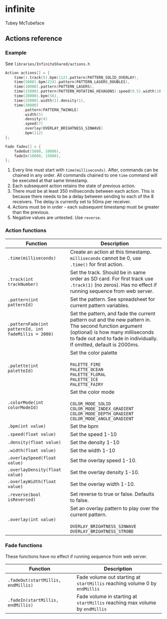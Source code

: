 # infinite

Tubey McTubeface

## Actions reference

### Example

See `libraries/InfiniteShared/actions.h`

```cpp
Action actions[] = {
    time().track(5).bpm(112).pattern(PATTERN_SOLID_OVERLAY),
    time(5000).bpm(224).pattern(PATTERN_LASERS_DOUBLES),
    time(10000).pattern(PATTERN_LASERS),
    time(15000).pattern(PATTERN_ROTATING_HEXAGONS).speed(9.5).width(10),
    time(20000).bpm(56),
    time(25000).width(1).density(1),
    time(30000)
        .pattern(PATTERN_TWINKLE)
        .width(5)
        .density(4)
        .speed(7)
        .overlay(OVERLAY_BRIGHTNESS_SINWAVE)
        .bpm(112)
};

Fade fades[] = {
    fadeOut(5000, 10000),
    fadeIn(10000, 15000),
};
```

1. Every line must start with `time(milliseconds)`. After, commands can be chained in any order. All commands chained to one `time` command will be executed at that same timestamp.
2. Each subsequent action retains the state of previous action.
3. There must be at least 350 milliseconds between each action. This is because there needs to be a delay between sending to each of the 8 receivers. The delay is currently set to 50ms per receiver.
4. Actions must be in order - each subsequent timestamp must be greater than the previous.
5. Negative values are untested. Use `reverse`.

### Action functions

| Function | Description |
| -------- | ----------- |
| `.time(milliseconds)` | Create an action at this timestamp. `milliseconds` cannot be 0, use `.time()` for first action. |
| `.track(int trackNumber)` | Set the track. Should be in same order as SD card. For first track use `.track(1)` (no zeros). Has no effect if running sequence from web server. |
| `.pattern(int patternId)`  | Set the pattern. See spreadsheet for current pattern variables. |
| `.patternFade(int patternId, int fadeMillis = 2000)`  | Set the pattern, and fade the current pattern out and the new pattern in. The second function argument (optional) is how many milliseconds to fade out and to fade in individually. If omitted, default is 2000ms. |
| `.palette(int paletteId)` | Set the color palette<br><br>`PALETTE_FIRE`<br>`PALETTE_OCEAN`<br>`PALETTE_FLORAL`<br>`PALETTE_ICE`<br>`PALETTE_FAIRY` |
| `.colorMode(int colorModeId)` | Set the color mode<br><br>`COLOR_MODE_SOLID`<br>`COLOR_MODE_INDEX_GRADIENT`<br>`COLOR_MODE_DEPTH_GRADIENT`<br>`COLOR_MODE_ANGLE_GRADIENT` |
| `.bpm(int value)` | Set the bpm |
| `.speed(float value)` | Set the speed 1-10 |
| `.density(float value)` | Set the density 1-10 |
| `.width(float value)` | Set the width 1-10 |
| `.overlaySpeed(float value)` | Set the overlay speed 1-10. |
| `.overlayDensity(float value)` | Set the overlay density 1-10. |
| `.overlayWidth(float value)` | Set the overlay width 1-10. |
| `.reverse(bool isReversed)` | Set reverse to true or false. Defaults to false. |
| `.overlay(int value)` | Set an overlay pattern to play over the current pattern.<br><br>`OVERLAY_BRIGHTNESS_SINWAVE`<br>`OVERLAY_BRIGHTNESS_STROBE` |

### Fade functions

These functions have no effect if running sequence from web server.

| Function | Description |
| -------- | ----------- |
| `.fadeOut(startMillis, endMillis)` | Fade volume out starting at `startMillis` reaching volume 0 by `endMillis` |
| `.fadeIn(startMillis, endMillis)` | Fade volume in starting at `startMillis` reaching max volume by `endMillis` |
